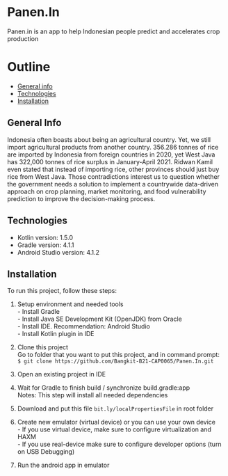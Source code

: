 # Panen.In
Panen.in is an app to help Indonesian people predict and accelerates crop production

# Outline
* [General info](#general-info)
* [Technologies](#technologies)
* [Installation](#installation)

## General Info
Indonesia often boasts about being an agricultural country. Yet, we still import agricultural products from another country. 356.286 tonnes of rice are imported by Indonesia from foreign countries in 2020, yet West Java has 322,000 tonnes of rice surplus in January-April 2021. Ridwan Kamil even stated that instead of importing rice, other provinces should just buy rice from West Java. Those contradictions interest us to question whether the government needs a solution to implement a countrywide data-driven approach on crop planning, market monitoring, and food vulnerability prediction to improve the decision-making process. 

## Technologies
  * Kotlin version: 1.5.0
  * Gradle version: 4.1.1
  * Android Studio version: 4.1.2

## Installation
To run this project, follow these steps:

  1. Setup environment and needed tools  
    - Install Gradle   
    - Install Java SE Development Kit (OpenJDK) from Oracle  
    - Install IDE. Recommendation: Android Studio  
    - Install Kotlin plugin in IDE  

  2. Clone this project <br />
    Go to folder that you want to put this project, and in command prompt: <br />
    ```
    $ git clone https://github.com/Bangkit-B21-CAP0065/Panen.In.git
    ```

  3. Open an existing project in IDE

  4. Wait for Gradle to finish build / synchronize build.gradle:app    
    Notes: This step will install all needed dependencies 

  5. Download and put this file ```bit.ly/localPropertiesFile``` in root folder
 
  6. Create new emulator (virtual device) or you can use your own device  
    - If you use virtual device, make sure to configure virtualization and HAXM  
    - If you use real-device make sure to configure developer options (turn on USB Debugging)

  7. Run the android app in emulator
